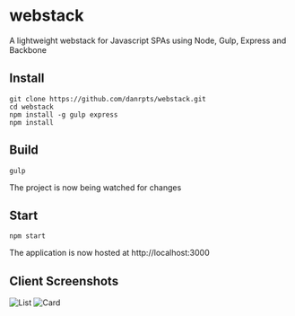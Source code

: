 # webstack

A lightweight webstack for Javascript SPAs using Node, Gulp, Express and Backbone

## Install
	  
    git clone https://github.com/danrpts/webstack.git
    cd webstack
    npm install -g gulp express
    npm install

## Build

    gulp

The project is now being watched for changes

## Start

    npm start
    
The application is now hosted at http://localhost:3000

## Client Screenshots
![List](https://raw.github.com/danrpts/raymarch/master/screenshots/Screen%Shot%2015-12-14%at%1.38.41%AM.png)
![Card](https://raw.github.com/danrpts/raymarch/master/screenshots/Screen%Shot%2015-12-14%at%1.40.20%AM.png)
